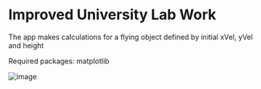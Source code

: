 # Improved University Lab Work

The app makes calculations for a flying object defined by initial xVel, yVel and height

Required packages: matplotlib

![image](https://user-images.githubusercontent.com/31629500/150375801-ba4a293a-8920-4a99-8853-1ff8001f1ff4.png)

